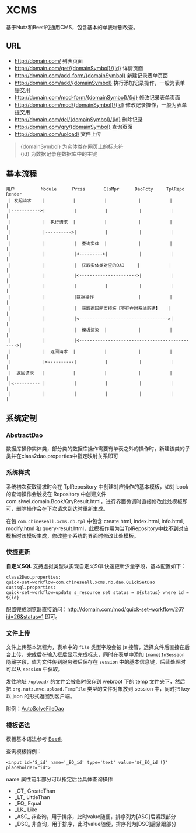 # XCMS #

基于Nutz和Beetl的通用CMS，包含基本的单表增删改查。

## URL ##
- http://domain.com/ 列表页面
- http://domain.com/get/{domainSymbol}/{id} 详情页面
- http://domain.com/add-form/{domainSymbol} 新建记录表单页面
- http://domain.com/add/{domainSymbol} 执行添加记录操作，一般为表单提交用
- http://domain.com/mod-form/{domainSymbol}/{id} 修改记录表单页面
- http://domain.com/mod/{domainSymbol}/{id} 修改记录操作，一般为表单提交用
- http://domain.com/del/{domainSymbol}/{id} 删除记录
- http://domain.com/qry/{domainSymbol} 查询页面
- http://domain.com/upload/ 文件上传 

> {domainSymbol} 为实体类在网页上的标志符<br>
> {id} 为数据记录在数据库中的主键

## 基本流程 ##
    用户			Module		Prcss		ClsMpr		DaoFcty		TplRepo		Render
     | 发起请求    |           |           |            |           |           |
	 |----------->|           |           |            |           |           |
     |            |  执行请求  |           |            |           |           |
     |            |---------->|           |            |           |           |
     |            |           |  查询实体  |            |           |           |
     |            |           |<--------->|            |           |           |
     |            |           |  获取实体类对应的DAO     |           |           |
     |            |           |<---------------------->|           |           |
     |            |           |           |            |           |           |
     |            |           |数据操作                 |           |           |
     |            |           |  获取返回网页模板【不存在时系统新建】   |           |
     |            |           |<---------------------------------->|           |
     |            |           |  模板渲染  |            |           |           |
     |            |           |<---------------------------------------------->|
     |            |  返回请求  |           |            |           |           |
     |            |<----------|           |            |           |           |
     |  返回请求   |           |           |            |           |           |
     |<---------- |           |           |            |           |           |
     |            |           |           |            |           |           |

## 系统定制 ##

### AbstractDao ###
数据库操作实体类，部分类的数据库操作需要有单表之外的操作时，新建该类的子类并在class2dao.properties中指定映射关系即可

### 系统样式 ###
系统初次获取请求时会在 TplRepository 中创建对应操作的基本模板，如对 book 的查询操作会触发在 Repository 中创建文件 com.siwei.domain.Book/QryResult.html，进行界面微调时直接修改此处模板即可，删除操作会在下次请求到达时重新生成。

在包 `com.chineseall.xcms.nb.tpl` 中包含 create.html, index.html, info.html, modify.html 和 query-result.html，此模板作用为当TplRepository中找不到对应模板时该模板生成，修改整个系统的界面时修改此处模板。

### 快捷更新 ###
**自定义SQL** 支持虚拟类型以实现自定义SQL快速更新少量字段，基本配置如下：

	class2Dao.properties:
	quick-set-workflow=com.chineseall.xcms.nb.dao.QuickSetDao
	custsql.properties:
	quick-set-workflow=update s_resource set status = ${status} where id = ${id}
	
配置完成浏览器直接访问：http://domain.com/mod/quick-set-workflow/26?id=26&status=1 即可。

### 文件上传 ###
文件上传基本流程为，表单中的 `file` 类型字段会被 js 接管，选择文件后直接在后台上传，完成后在输入框后显示完成标志，同时在表单中添加 `[name]InSession` 隐藏字段，值为文件传到服务器后保存在 `session` 中的基本信息键，后续处理时可以从 `session` 中获取。

发往地址 `/upload/` 的文件会被临时保存到 webroot 下的 temp 文件夹下，然后把  `org.nutz.mvc.upload.TempFile` 类型的文件对象放到 session 中，同时把 key 以 json 的形式返回到客户端。

附例：[AutoSolveFileDao](https://gist.github.com/lzxz1234/f6253ae3a0f79ed33061 "AutoSolveFileDao")

### 模板语法 ###
模板基本语法参考 [Beetl](https://github.com/javamonkey/beetl2.0 "Beetl")。

查询模板特例：

    <input id='S_id' name='_EQ_id' type='text' value='${_EQ_id !}' placeholder="id">

name 属性前半部分可以指定后台具体查询操作

- \_GT_ GreateThan
- \_LT_ LittleThan
- \_EQ_ Equal
- \_LK_ Like 
- \_ASC_ 非查询，用于排序，此时value随便，排序列为[ASC]后紧跟部分
- \_DSC_ 非查询，用于排序，此时value随便，排序列为[DSC]后紧跟部分